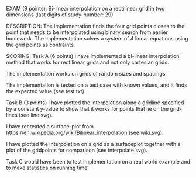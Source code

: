 EXAM (9 points):
Bi-linear interpolation on a rectilinear grid in two dimensions (last digits of study-number: 29)

DESCRIPTION:
The implementation finds the four grid points closes to the point that needs to be interpolated using binary search
from earlier homework. The implementation solves a system of 4 linear equations using the grid points as contraints.

SCORING:
Task A (6 points)
I have implemented a bi-linear interpolation method that works for rectilinear grids and not only cartesian grids.

The implementation works on grids of random sizes and spacings.

The implementation is tested on a test case with known values, and it finds the expected value (see test.txt).

Task B (3 points)
I have plotted the interpolation along a gridline specified by a constant y-value to show that it works for points that lie on the grid-lines (see line.svg).

I have recreated a surface-plot from https://en.wikipedia.org/wiki/Bilinear_interpolation (see wiki.svg).

I have plotted the interpolation on a grid as a surfaceplot together with a plot of the gridpoints for comparison (see interpolate.svg).

Task C would have been to test implementation on a real world example and to make statistics on running time.
